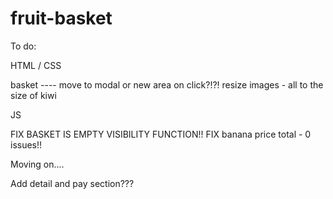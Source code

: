 # fruit-basket

To do:

HTML / CSS

basket ---- move to modal or new area on click?!?!
resize images - all to the size of kiwi

JS

FIX BASKET IS EMPTY VISIBILITY FUNCTION!!
FIX banana price total - 0 issues!!

Moving on....

Add detail and pay section???
